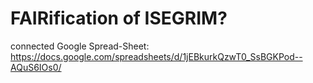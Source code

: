 # FAIRification of ISEGRIM?

connected Google Spread-Sheet: https://docs.google.com/spreadsheets/d/1jEBkurkQzwT0_SsBGKPod--AQuS6IOs0/
